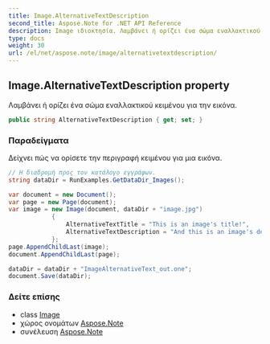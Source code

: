 ```yaml
---
title: Image.AlternativeTextDescription
second_title: Aspose.Note for .NET API Reference
description: Image ιδιοκτησία. Λαμβάνει ή ορίζει ένα σώμα εναλλακτικού κειμένου για την εικόνα.
type: docs
weight: 30
url: /el/net/aspose.note/image/alternativetextdescription/
---
```

## Image.AlternativeTextDescription property

Λαμβάνει ή ορίζει ένα σώμα εναλλακτικού κειμένου για την εικόνα.

```csharp
public string AlternativeTextDescription { get; set; }
```

### Παραδείγματα

Δείχνει πώς να ορίσετε την περιγραφή κειμένου για μια εικόνα.

```csharp
// Η διαδρομή προς τον κατάλογο εγγράφων.
string dataDir = RunExamples.GetDataDir_Images();

var document = new Document();
var page = new Page(document);
var image = new Image(document, dataDir + "image.jpg")
            {
                AlternativeTextTitle = "This is an image's title!",
                AlternativeTextDescription = "And this is an image's description!"
            };
page.AppendChildLast(image);
document.AppendChildLast(page);

dataDir = dataDir + "ImageAlternativeText_out.one";
document.Save(dataDir);
```

### Δείτε επίσης

* class [Image](../)
* χώρος ονομάτων [Aspose.Note](../../image/)
* συνέλευση [Aspose.Note](../../../)


